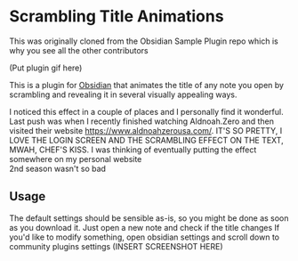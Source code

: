 # Scrambling Title Animations
This was originally cloned from the Obsidian Sample Plugin repo which is why you see all the other contributors

(Put plugin gif here)

This is a plugin for [Obsidian](https://obsidian.md) that animates the title of any note you open by scrambling and revealing it in several visually appealing ways. 

I noticed this effect in a couple of places and I personally find it wonderful. Last push was when I recently finished watching Aldnoah.Zero and then visited their website https://www.aldnoahzerousa.com/. IT'S SO PRETTY, I LOVE THE LOGIN SCREEN AND THE SCRAMBLING EFFECT ON THE TEXT, MWAH, CHEF'S KISS. I was thinking of eventually putting the effect somewhere on my personal website \
2nd season wasn't so bad

## Usage
The default settings should be sensible as-is, so you might be done as soon as you download it. Just open a new note and check if the title changes
If you'd like to modify something, open obsidian settings and scroll down to community plugins settings
(INSERT SCREENSHOT HERE)
